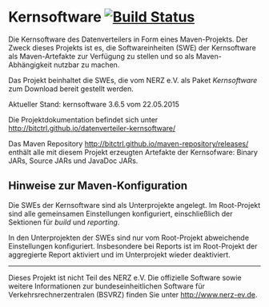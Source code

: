 Kernsoftware [![Build Status](https://travis-ci.org/bitctrl/datenverteiler-kernsoftware.png)](https://travis-ci.org/bitctrl/datenverteiler-kernsoftware)
============

Die Kernsoftware des Datenverteilers in Form eines Maven-Projekts. Der Zweck
dieses Projekts ist es, die Softwareinheiten (SWE) der Kernsoftware als
Maven-Artefakte zur Verfügung zu stellen und so als Maven-Abhängigkeit nutzbar
zu machen.

Das Projekt beinhaltet die SWEs, die vom NERZ e.V. als Paket *Kernsoftware* zum
Download bereit gestellt werden.

Aktueller Stand: kernsoftware 3.6.5 vom 22.05.2015

Die Projektdokumentation befindet sich unter
http://bitctrl.github.io/datenverteiler-kernsoftware/

Das Maven Repository http://bitctrl.github.io/maven-repository/releases/
enthält alle mit diesem Projekt erzeugten Artefakte der Kernsofware: Binary
JARs, Source JARs und JavaDoc JARs.


Hinweise zur Maven-Konfiguration
--------------------------------

Die SWEs der Kernsoftware sind als Unterprojekte angelegt. Im Root-Projekt sind
alle gemeinsamen Einstellungen konfiguriert, einschließlich der Sektionen für
*build* und *reporting*.

In den Unterprojekten der SWEs sind nur vom Root-Projekt abweichende
Einstellungen konfiguriert. Insbesondere bei Reports ist im Root-Projekt der
aggregierte Report aktiviert und im Unterprojekt wieder deaktiviert.


---

Dieses Projekt ist nicht Teil des NERZ e.V. Die offizielle Software sowie
weitere Informationen zur bundeseinheitlichen Software für
Verkehrsrechnerzentralen (BSVRZ) finden Sie unter http://www.nerz-ev.de.
